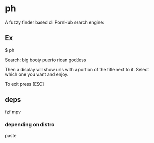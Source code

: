 # ph
A fuzzy finder based cli PornHub search engine:
## Ex
$ ph

Search: big booty puerto rican goddess

Then a display will show urls with a portion of the title next to it. Select which one you want and enjoy.

To exit press [ESC]
## deps
fzf mpv
### depending on distro
paste
